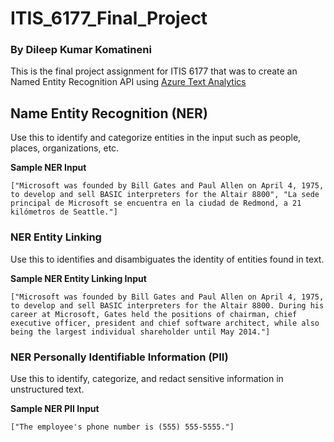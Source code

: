 # ITIS_6177_Final_Project
### By Dileep Kumar Komatineni

This is the final project assignment for ITIS 6177 that was to create an Named Entity Recognition API using [Azure Text Analytics](https://docs.microsoft.com/en-us/azure/cognitive-services/text-analytics/)


## Name Entity Recognition (NER)
Use this to identify and categorize entities in the input such as people, places, organizations, etc.

**Sample NER Input**
```
["Microsoft was founded by Bill Gates and Paul Allen on April 4, 1975, to develop and sell BASIC interpreters for the Altair 8800", "La sede principal de Microsoft se encuentra en la ciudad de Redmond, a 21 kilómetros de Seattle."]
```

### NER Entity Linking
Use this to identifies and disambiguates the identity of entities found in text. 

**Sample NER Entity Linking Input**
```
["Microsoft was founded by Bill Gates and Paul Allen on April 4, 1975, to develop and sell BASIC interpreters for the Altair 8800. During his career at Microsoft, Gates held the positions of chairman, chief executive officer, president and chief software architect, while also being the largest individual shareholder until May 2014."]
```

### NER Personally Identifiable Information (PII)
Use this to identify, categorize, and redact sensitive information in unstructured text.

**Sample NER PII Input**
```
["The employee's phone number is (555) 555-5555."]

